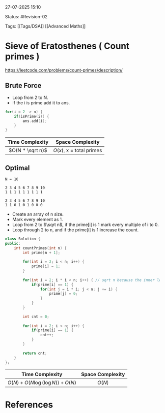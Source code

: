 27-07-2025  15:10

Status: #Revision-02  

Tags: [[Tags/DSA]] [[Advanced Maths]]

# Sieve of Eratosthenes ( Count primes )

https://leetcode.com/problems/count-primes/description/


## Brute Force

- Loop from 2 to N.
- If the i is prime add it to ans.

```cpp
for(i = 2 -> n) {
	if(isPrime(i)) {
		ans.add(i);
	}
}
```


| **Time Complexity** |   **Space Complexity**   |
| :-----------------: | :----------------------: |
|  $O(N * \sqrt n)$   | $O(x)$, x = total primes |



## Optimal

```
N = 10

2 3 4 5 6 7 8 9 10
1 1 1 1 1 1 1 1 1

2 3 4 5 6 7 8 9 10
1 1 0 1 0 1 0 0 0
```


- Create an array of n size.
- Mark every element as 1.
- Loop from 2 to $\sqrt n$, if the prime[i] is 1 mark every multiple of i to 0.
- Loop through 2 to n, and if the prime[i] is 1 increase the count.


```cpp
class Solution {
public:
    int countPrimes(int n) {
        int prime[n + 1];
		
        for(int i = 2; i < n; i++) {
            prime[i] = 1;
        }
		
        for(int i = 2; i * i < n; i++) { // sqrt n because the inner loop starts                                             from i * i
            if(prime[i] == 1) {
                for(int j = i * i; j < n; j += i) {
                    prime[j] = 0;
                }
            }
        }
		
        int cnt = 0;
		
        for(int i = 2; i < n; i++) {
            if(prime[i] == 1) {
                cnt++;
            }
        }
		
        return cnt;
    }
};
```


|        **Time Complexity**        | **Space Complexity** |
| :-------------------------------: | :------------------: |
| $O(N) + O(N \log(\log N)) + O(N)$ |        $O(N)$        |





# References